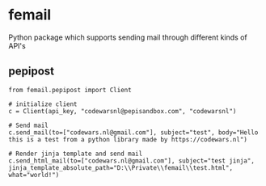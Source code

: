 # femail
Python package which supports sending mail through different kinds of API's


## pepipost

    from femail.pepipost import Client

    # initialize client
    c = Client(api_key, "codewarsnl@pepisandbox.com", "codewarsnl")

    # Send mail
    c.send_mail(to=["codewars.nl@gmail.com"], subject="test", body="Hello this is a test from a python library made by https://codewars.nl")

    # Render jinja template and send mail
    c.send_html_mail(to=["codewars.nl@gmail.com"], subject="test jinja", jinja_template_absolute_path="D:\\Private\\femail\\test.html", what="world!")